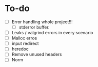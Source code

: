 # To-do

- [ ] Error handling whole project!!!
    - [ ] stderror buffer.
- [ ] Leaks /  valgrind errors in every scenario
- [ ] Malloc erros
- [ ] input redirect
- [ ] heredoc
- [ ] Remove unused headers
- [ ] Norm
